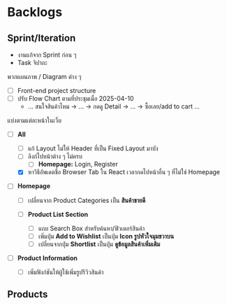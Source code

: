 # Backlogs

## Sprint/Iteration

- งานแก้จาก Sprint ก่อน ๆ
- Task จิปาถะ

พวกแผนภาพ / Diagram ต่าง ๆ

- [ ] Front-end project structure
- [ ] ปรับ Flow Chart ตามที่ประชุมเมื่อ 2025-04-10
  - ... สนใจสินค้าไหม -> ... -> กดดู Detail -> ... -> ซื้อเลย/add to cart ...

แบ่งตามแต่ละหน้าในเว็บ

- [ ] **All**

  - [ ] แก้ Layout ไม่ให้ Header ที่เป็น Fixed Layout มาบัง
  - [ ] ลิงก์ไปหน้าต่าง ๆ ไม่ครบ
    - [ ] **Homepage:** Login, Register
  - [x] หาวิธีอัพเดตชื่อ Browser Tab ใน React เวลากดไปหน้าอื่น ๆ ที่ไม่ใช่
        Homepage

- [ ] **Homepage**

  - [ ] เปลี่ยนจาก Product Categories เป็น **สินค้าขายดี**

  - [ ] **Product List Section**

    - [ ] แถบ Search Box สำหรับค้นหา/ฟิวเตอร์สินค้า
    - [ ] เพิ่มปุ่ม **Add to Wishlist** เป็นปุ่ม **Icon รูปหัวใจมุมขวาบน**
    - [ ] เปลี่ยนจากปุ่ม **Shortlist** เป็นปุ่ม **ดูข้อมูลสินค้าเพิ่มเติม**

- [ ] **Product Information**

  - [ ] เพิ่มฟังก์ชันให้ผู้ใช้เพิ่มรูปรีวิวสินค้า

## Products
